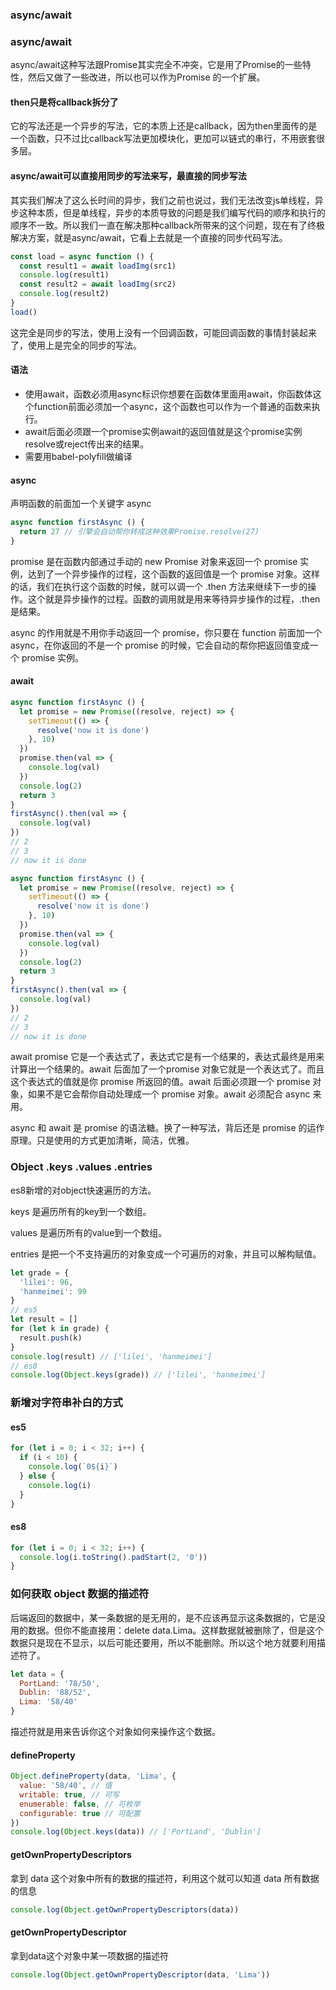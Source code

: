 ### async/await





### async/await

async/await这种写法跟Promise其实完全不冲突，它是用了Promise的一些特性，然后又做了一些改进，所以也可以作为Promise 的一个扩展。

#### then只是将callback拆分了

它的写法还是一个异步的写法，它的本质上还是callback，因为then里面传的是一个函数，只不过比callback写法更加模块化，更加可以链式的串行，不用嵌套很多层。

#### async/await可以直接用同步的写法来写，最直接的同步写法

其实我们解决了这么长时间的异步，我们之前也说过，我们无法改变js单线程，异步这种本质，但是单线程，异步的本质导致的问题是我们编写代码的顺序和执行的顺序不一致。所以我们一直在解决那种callback所带来的这个问题，现在有了终极解决方案，就是async/await，它看上去就是一个直接的同步代码写法。

```js
const load = async function () {
  const result1 = await loadImg(src1)
  console.log(result1)
  const result2 = await loadImg(src2)
  console.log(result2)
}
load()
```

这完全是同步的写法，使用上没有一个回调函数，可能回调函数的事情封装起来了，使用上是完全的同步的写法。

#### 语法

* 使用await，函数必须用async标识你想要在函数体里面用await，你函数体这个function前面必须加一个async，这个函数也可以作为一个普通的函数来执行。 
* await后面必须跟一个promise实例await的返回值就是这个promise实例resolve或reject传出来的结果。
* 需要用babel-polyfill做编译





#### async

声明函数的前面加一个关键字 async

```js
async function firstAsync () {
  return 27 // 引擎会自动帮你转成这种效果Promise.resolve(27)
}
```

promise 是在函数内部通过手动的 new Promise 对象来返回一个 promise 实例，达到了一个异步操作的过程，这个函数的返回值是一个 promise 对象。这样的话，我们在执行这个函数的时候，就可以调一个 .then 方法来继续下一步的操作。这个就是异步操作的过程。函数的调用就是用来等待异步操作的过程，.then 是结果。

async 的作用就是不用你手动返回一个 promise，你只要在 function 前面加一个 async，在你返回的不是一个 promise 的时候，它会自动的帮你把返回值变成一个 promise 实例。

#### await

```js
async function firstAsync () {
  let promise = new Promise((resolve, reject) => {
    setTimeout(() => {
      resolve('now it is done')
    }, 10)
  })
  promise.then(val => {
    console.log(val)
  })
  console.log(2)
  return 3
}
firstAsync().then(val => {
  console.log(val)
})
// 2
// 3
// now it is done
```

```js
async function firstAsync () {
  let promise = new Promise((resolve, reject) => {
    setTimeout(() => {
      resolve('now it is done')
    }, 10)
  })
  promise.then(val => {
    console.log(val)
  })
  console.log(2)
  return 3
}
firstAsync().then(val => {
  console.log(val)
})
// 2
// 3
// now it is done
```

await promise 它是一个表达式了，表达式它是有一个结果的，表达式最终是用来计算出一个结果的。await 后面加了一个promise 对象它就是一个表达式了。而且这个表达式的值就是你 promise 所返回的值。await 后面必须跟一个 promise 对象，如果不是它会帮你自动处理成一个 promise 对象。await 必须配合 async 来用。 

async 和 await 是 promise 的语法糖。换了一种写法，背后还是 promise 的运作原理。只是使用的方式更加清晰，简洁，优雅。

### Object .keys .values .entries

es8新增的对object快速遍历的方法。

keys 是遍历所有的key到一个数组。

values 是遍历所有的value到一个数组。

entries 是把一个不支持遍历的对象变成一个可遍历的对象，并且可以解构赋值。

```js
let grade = {
  'lilei': 96,
  'hanmeimei': 99
}
// es5
let result = []
for (let k in grade) {
  result.push(k)
}
console.log(result) // ['lilei', 'hanmeimei']
// es8
console.log(Object.keys(grade)) // ['lilei', 'hanmeimei']
```

### 新增对字符串补白的方式

#### es5

```js
for (let i = 0; i < 32; i++) {
  if (i < 10) {
    console.log(`0${i}`)
  } else {
    console.log(i)
  }
}
```

#### es8

```js
for (let i = 0; i < 32; i++) {
  console.log(i.toString().padStart(2, '0'))
}
```

### 如何获取 object 数据的描述符

后端返回的数据中，某一条数据的是无用的，是不应该再显示这条数据的，它是没用的数据。但你不能直接用：delete data.Lima。这样数据就被删除了，但是这个数据只是现在不显示，以后可能还要用，所以不能删除。所以这个地方就要利用描述符了。

```js
let data = {
  PortLand: '78/50',
  Dublin: '88/52',
  Lima: '58/40'
}
```

描述符就是用来告诉你这个对象如何来操作这个数据。

#### defineProperty

```js
Object.defineProperty(data, 'Lima', {
  value: '58/40', // 值
  writable: true, // 可写
  enumerable: false, // 可枚举
  configurable: true // 可配置
})
console.log(Object.keys(data)) // ['PortLand', 'Dublin']
```

#### getOwnPropertyDescriptors

拿到 data 这个对象中所有的数据的描述符，利用这个就可以知道 data 所有数据的信息

```js
console.log(Object.getOwnPropertyDescriptors(data))
```

#### getOwnPropertyDescriptor

拿到data这个对象中某一项数据的描述符

```js
console.log(Object.getOwnPropertyDescriptor(data, 'Lima'))
```